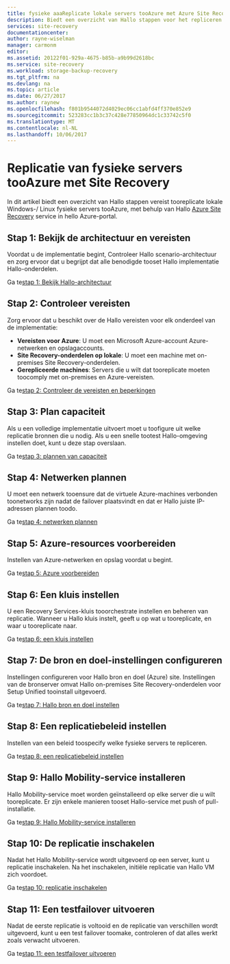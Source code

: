 ```yaml
---
title: fysieke aaaReplicate lokale servers tooAzure met Azure Site Recovery | Microsoft Docs
description: Biedt een overzicht van Hallo stappen voor het repliceren van workloads die worden uitgevoerd op de lokale Windows-/ Linux fysieke servers tooAzure Hello Azure Site Recovery-service.
services: site-recovery
documentationcenter: 
author: rayne-wiselman
manager: carmonm
editor: 
ms.assetid: 20122f01-929a-4675-b85b-a9b99d2618bc
ms.service: site-recovery
ms.workload: storage-backup-recovery
ms.tgt_pltfrm: na
ms.devlang: na
ms.topic: article
ms.date: 06/27/2017
ms.author: raynew
ms.openlocfilehash: f801b9544072d4029ec06cc1abfd4ff370e852e9
ms.sourcegitcommit: 523283cc1b3c37c428e77850964dc1c33742c5f0
ms.translationtype: MT
ms.contentlocale: nl-NL
ms.lasthandoff: 10/06/2017
---
```

# <a name="replicate-physical-servers-tooazure-with-site-recovery"></a>Replicatie van fysieke servers tooAzure met Site Recovery

In dit artikel biedt een overzicht van Hallo stappen vereist tooreplicate lokale Windows-/ Linux fysieke servers tooAzure, met behulp van Hallo [Azure Site Recovery](site-recovery-overview.md) service in hello Azure-portal.


## <a name="step-1-review-architecture-and-prerequisites"></a>Stap 1: Bekijk de architectuur en vereisten

Voordat u de implementatie begint, Controleer Hallo scenario-architectuur en zorg ervoor dat u begrijpt dat alle benodigde tooset Hallo implementatie Hallo-onderdelen.

Ga te[stap 1: Bekijk Hallo-architectuur](physical-walkthrough-architecture.md)


## <a name="step-2-review-prerequisites"></a>Stap 2: Controleer vereisten

Zorg ervoor dat u beschikt over de Hallo vereisten voor elk onderdeel van de implementatie:

- **Vereisten voor Azure**: U moet een Microsoft Azure-account Azure-netwerken en opslagaccounts.
- **Site Recovery-onderdelen op lokale**: U moet een machine met on-premises Site Recovery-onderdelen.
- **Gerepliceerde machines**: Servers die u wilt dat tooreplicate moeten toocomply met on-premises en Azure-vereisten.

Ga te[stap 2: Controleer de vereisten en beperkingen](physical-walkthrough-prerequisites.md)

## <a name="step-3-plan-capacity"></a>Stap 3: Plan capaciteit

Als u een volledige implementatie uitvoert moet u toofigure uit welke replicatie bronnen die u nodig. Als u een snelle tootest Hallo-omgeving instellen doet, kunt u deze stap overslaan.

Ga te[stap 3: plannen van capaciteit](physical-walkthrough-capacity.md)

## <a name="step-4-plan-networking"></a>Stap 4: Netwerken plannen

U moet een netwerk tooensure dat de virtuele Azure-machines verbonden toonetworks zijn nadat de failover plaatsvindt en dat er Hallo juiste IP-adressen plannen toodo.

Ga te[stap 4: netwerken plannen](physical-walkthrough-network.md)

##  <a name="step-5-prepare-azure-resources"></a>Stap 5: Azure-resources voorbereiden

Instellen van Azure-netwerken en opslag voordat u begint. 

Ga te[stap 5: Azure voorbereiden](physical-walkthrough-prepare-azure.md)


## <a name="step-6-set-up-a-vault"></a>Stap 6: Een kluis instellen

U een Recovery Services-kluis tooorchestrate instellen en beheren van replicatie. Wanneer u Hallo kluis instelt, geeft u op wat u tooreplicate, en waar u tooreplicate naar.

Ga te[stap 6: een kluis instellen](physical-walkthrough-create-vault.md)

## <a name="step-7-configure-source-and-target-settings"></a>Stap 7: De bron en doel-instellingen configureren

Instellingen configureren voor Hallo bron en doel (Azure) site. Instellingen van de bronserver omvat Hallo on-premises Site Recovery-onderdelen voor Setup Unified tooinstall uitgevoerd.

Ga te[stap 7: Hallo bron en doel instellen](physical-walkthrough-source-target.md)

## <a name="step-8-set-up-a-replication-policy"></a>Stap 8: Een replicatiebeleid instellen

Instellen van een beleid toospecify welke fysieke servers te repliceren.

Ga te[stap 8: een replicatiebeleid instellen](physical-walkthrough-replication.md)

## <a name="step-9-install-hello-mobility-service"></a>Stap 9: Hallo Mobility-service installeren

Hallo Mobility-service moet worden geïnstalleerd op elke server die u wilt tooreplicate. Er zijn enkele manieren tooset Hallo-service met push of pull-installatie.

Ga te[stap 9: Hallo Mobility-service installeren](physical-walkthrough-install-mobility.md)

## <a name="step-10-enable-replication"></a>Stap 10: De replicatie inschakelen

Nadat het Hallo Mobility-service wordt uitgevoerd op een server, kunt u replicatie inschakelen. Na het inschakelen, initiële replicatie van Hallo VM zich voordoet.

Ga te[stap 10: replicatie inschakelen](physical-walkthrough-enable-replication.md)

## <a name="step-11-run-a-test-failover"></a>Stap 11: Een testfailover uitvoeren

Nadat de eerste replicatie is voltooid en de replicatie van verschillen wordt uitgevoerd, kunt u een test failover toomake, controleren of dat alles werkt zoals verwacht uitvoeren.

Ga te[stap 11: een testfailover uitvoeren](physical-walkthrough-test-failover.md)


